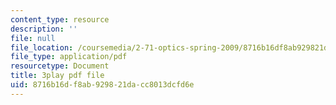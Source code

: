 ```yaml
---
content_type: resource
description: ''
file: null
file_location: /coursemedia/2-71-optics-spring-2009/8716b16df8ab929821dacc8013dcfd6e_IpFIp68ODNI.pdf
file_type: application/pdf
resourcetype: Document
title: 3play pdf file
uid: 8716b16d-f8ab-9298-21da-cc8013dcfd6e
---
```

